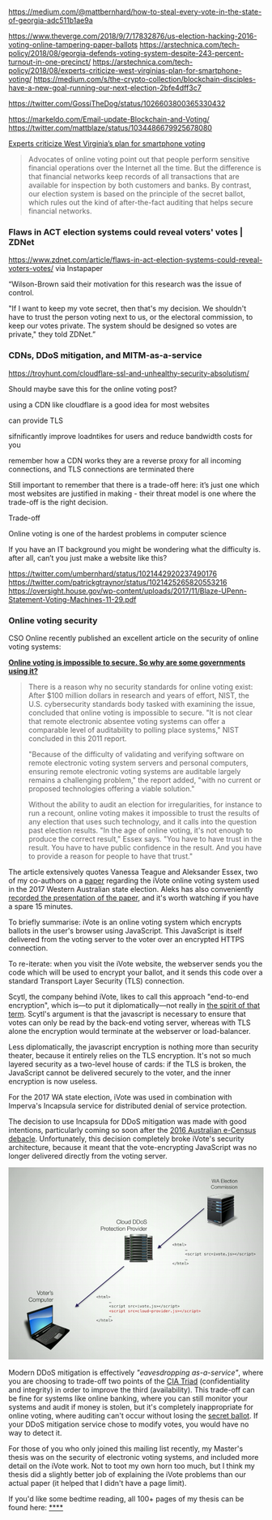 https://medium.com/@mattbernhard/how-to-steal-every-vote-in-the-state-of-georgia-adc511b1ae9a

https://www.theverge.com/2018/9/7/17832876/us-election-hacking-2016-voting-online-tampering-paper-ballots
https://arstechnica.com/tech-policy/2018/08/georgia-defends-voting-system-despite-243-percent-turnout-in-one-precinct/
https://arstechnica.com/tech-policy/2018/08/experts-criticize-west-virginias-plan-for-smartphone-voting/
https://medium.com/s/the-crypto-collection/blockchain-disciples-have-a-new-goal-running-our-next-election-2bfe4dff3c7

https://twitter.com/GossiTheDog/status/1026603800365330432

https://markeldo.com/Email-update-Blockchain-and-Voting/
https://twitter.com/mattblaze/status/1034486679925678080

[Experts criticize West Virginia’s plan for smartphone voting](https://arstechnica.com/tech-policy/2018/08/experts-criticize-west-virginias-plan-for-smartphone-voting/)

>Advocates of online voting point out that people perform sensitive financial operations over the Internet all the time. But the difference is that financial networks keep records of all transactions that are available for inspection by both customers and banks. By contrast, our election system is based on the principle of the secret ballot, which rules out the kind of after-the-fact auditing that helps secure financial networks.


### Flaws in ACT election systems could reveal voters' votes | ZDNet
https://www.zdnet.com/article/flaws-in-act-election-systems-could-reveal-voters-votes/
via Instapaper

“Wilson-Brown said their motivation for this research was the issue of control.

"If I want to keep my vote secret, then that's my decision. We shouldn't have to trust the person voting next to us, or the electoral commission, to keep our votes private. The system should be designed so votes are private," they told ZDNet.”




### CDNs, DDoS mitigation, and MITM-as-a-service

https://troyhunt.com/cloudflare-ssl-and-unhealthy-security-absolutism/

Should maybe save this for the online voting post?

using a CDN like cloudflare is a good idea for most websites

can provide TLS

sifnificantly improve loadntikes for users and reduce bandwidth costs for you

remember how a CDN works
they are a reverse proxy for all incoming connections, and TLS connections are terminated there

Still important to remember that there is a trade-off here: it’s just one which most websites are justified in making - their threat model is one where the trade-off is the right decision. 

Trade-off 




Online voting is one of the hardest problems in computer science

If you have an IT background you might be wondering what the difficulty is. after all, can’t you just make a website like this?

https://twitter.com/umbernhard/status/1021442920237490176
https://twitter.com/patrickgtraynor/status/1021425265820553216
https://oversight.house.gov/wp-content/uploads/2017/11/Blaze-UPenn-Statement-Voting-Machines-11-29.pdf

### Online voting security

CSO Online recently published an excellent article on the security of online voting systems:

[**Online voting is impossible to secure. So why are some governments using it?**](https://www.csoonline.com/article/3269297/security/online-voting-is-impossible-to-secure-so-why-are-some-governments-using-it.html)
> There is a reason why no security standards for online voting exist: After $100 million dollars in research and years of effort, NIST, the U.S. cybersecurity standards body tasked with examining the issue, concluded that online voting is impossible to secure. "It is not clear that remote electronic absentee voting systems can offer a comparable level of auditability to polling place systems," NIST concluded in this 2011 report.
>
>"Because of the difficulty of validating and verifying software on remote electronic voting system servers and personal computers, ensuring remote electronic voting systems are auditable largely remains a challenging problem," the report added, "with no current or proposed technologies offering a viable solution."
>
>Without the ability to audit an election for irregularities, for instance to run a recount, online voting makes it impossible to trust the results of any election that uses such technology, and it calls into the question past election results. "In the age of online voting, it's not enough to produce the correct result," Essex says. "You have to have trust in the result. You have to have public confidence in the result. And you have to provide a reason for people to have that trust."


The article extensively quotes Vanessa Teague and Aleksander Essex, two of my co-authors on a [paper](https://arxiv.org/abs/1708.00991) regarding the iVote online voting system used in the 2017 Western Australian state election. Aleks has also conveniently [recorded the presentation of the paper](https://www.youtube.com/watch?v=tfxzp2SuBso), and it's worth watching if you have a spare 15 minutes.

To briefly summarise: iVote is an online voting system which encrypts ballots in the user's browser using JavaScript. This JavaScript is itself delivered from the voting server to the voter over an encrypted HTTPS connection. 

To re-iterate: when you visit the iVote website, the webserver sends you the code which will be used to encrypt your ballot, and it sends this code over a standard Transport Layer Security (TLS) connection.

Scytl, the company behind iVote, likes to call this approach "end-to-end encryption", which is—to put it diplomatically—not really in [the spirit of that term](https://en.wikipedia.org/wiki/End-to-end_encryption). Scytl's argument is that the javascript is necessary to ensure that votes can only be read by the back-end voting server, whereas with TLS alone the encryption would terminate at the webserver or load-balancer.

Less diplomatically, the javascript encryption is nothing more than security theater, because it entirely relies on the TLS encryption. It's not so much layered security as a two-level house of cards: if the TLS is broken, the JavaScript cannot be delivered securely to the voter, and the inner encryption is now useless.


For the 2017 WA state election, iVote  was used in combination with Imperva's Incapsula service for distributed denial of service protection. 

The decision to use Incapsula for DDoS mitigation was made with good intentions, particularly coming so soon after the [2016 Australian e-Census debacle](https://www.cso.com.au/article/605085/census-fail-recipe-poor-planning-poor-risk-management-irresponsibility/). Unfortunately, this decision completely broke iVote's security architecture, because it meant that the vote-encrypting JavaScript was no longer delivered directly from the voting server. 

![Incapsula-iVote](../images/ddos-mitm.PNG)

Modern DDoS mitigation is effectively *"eavesdropping as-a-service"*, where you are choosing to trade-off two points of the [CIA Triad](https://security.blogoverflow.com/2012/08/confidentiality-integrity-availability-the-three-components-of-the-cia-triad/) (confidentiality and integrity) in order to improve the third (availability). This trade-off can be fine for systems like online banking, where you can still monitor your systems and audit if money is stolen, but it's completely inappropriate for online voting, where auditing can't occur without losing the [secret ballot](https://en.wikipedia.org/wiki/Secret_ballot). If your DDoS mitigation service chose to modify votes, you would have no way to detect it.

For those of you who only joined this mailing list recently, my Master's thesis was on the security of electronic voting systems, and included more detail on the iVote work. Not to toot my own horn too much, but I think my thesis did a slightly better job of explaining the iVote problems than our actual paper (it helped that I didn't have a page limit).

If you'd like some bedtime reading, all 100+ pages of my thesis can be found here: [****]()
